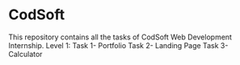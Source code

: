 # CodSoft

This repository contains all the tasks of CodSoft Web Development Internship. 
Level 1:
Task 1- Portfolio
Task 2- Landing Page
Task 3- Calculator
